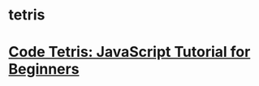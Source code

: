 # tetris
# [Code Tetris: JavaScript Tutorial for Beginners](https://www.youtube.com/watch?v=rAUn1Lom6dw)
